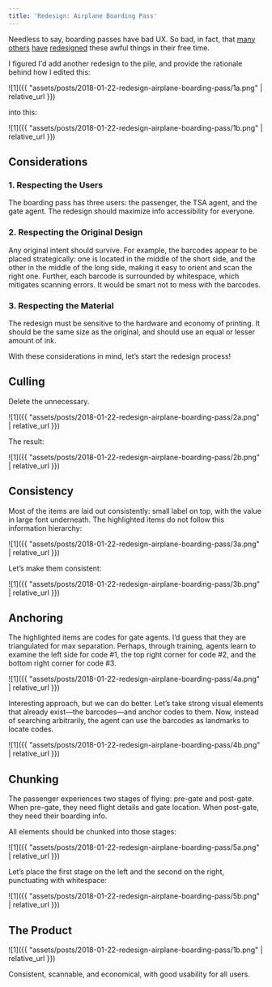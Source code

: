 ```yaml
---
title: 'Redesign: Airplane Boarding Pass'
---
```


Needless to say, boarding passes have bad UX. So bad, in fact, that [many](http://passfail.squarespace.com/) [others](http://blog.timoni.org/post/318322031/a-practical-boarding-pass-redesign) [have](https://uxplanet.org/while-i-was-redesigning-a-boarding-pass-paper-got-old-eda92055dd29) [redesigned](https://medium.com/@adamgf/boarding-pass-redesign-c72084d7793e) these awful things in their free time.

I figured I'd add another redesign to the pile, and provide the rationale behind how I edited this:

![1]({{ "assets/posts/2018-01-22-redesign-airplane-boarding-pass/1a.png" | relative_url }})

into this:

![1]({{ "assets/posts/2018-01-22-redesign-airplane-boarding-pass/1b.png" | relative_url }})

## Considerations

### 1. Respecting the Users

The boarding pass has three users: the passenger, the TSA agent, and the gate agent. The redesign should maximize info accessibility for everyone.

### 2. Respecting the Original Design

Any original intent should survive. For example, the barcodes appear to be placed strategically: one is located in the middle of the short side, and the other in the middle of the long side, making it easy to orient and scan the right one. Further, each barcode is surrounded by whitespace, which mitigates scanning errors. It would be smart not to mess with the barcodes.

### 3. Respecting the Material

The redesign must be sensitive to the hardware and economy of printing.
It should be the same size as the original, and should use an equal or lesser amount of ink.

With these considerations in mind, let’s start the redesign process!

## Culling

Delete the unnecessary.

![1]({{ "assets/posts/2018-01-22-redesign-airplane-boarding-pass/2a.png" | relative_url }})

The result:

![1]({{ "assets/posts/2018-01-22-redesign-airplane-boarding-pass/2b.png" | relative_url }})

## Consistency

Most of the items are laid out consistently: small label on top, with the value in large font underneath. The highlighted items do not follow this information hierarchy:

![1]({{ "assets/posts/2018-01-22-redesign-airplane-boarding-pass/3a.png" | relative_url }})

Let’s make them consistent:

![1]({{ "assets/posts/2018-01-22-redesign-airplane-boarding-pass/3b.png" | relative_url }})

## Anchoring

The highlighted items are codes for gate agents. I’d guess that they are triangulated for max separation. Perhaps, through training, agents learn to examine the left side for code #1, the top right corner for code #2, and the bottom right corner for code #3.

![1]({{ "assets/posts/2018-01-22-redesign-airplane-boarding-pass/4a.png" | relative_url }})

Interesting approach, but we can do better. Let’s take strong visual elements that already exist—the barcodes—and anchor codes to them. Now, instead of searching arbitrarily, the agent can use the barcodes as landmarks to locate codes.

![1]({{ "assets/posts/2018-01-22-redesign-airplane-boarding-pass/4b.png" | relative_url }})

## Chunking

The passenger experiences two stages of flying: pre-gate and post-gate. When pre-gate, they need flight details and gate location. When post-gate, they need their boarding info.

All elements should be chunked into those stages:

![1]({{ "assets/posts/2018-01-22-redesign-airplane-boarding-pass/5a.png" | relative_url }})

Let’s place the first stage on the left and the second on the right,  punctuating with whitespace:

![1]({{ "assets/posts/2018-01-22-redesign-airplane-boarding-pass/5b.png" | relative_url }})

## The Product

![1]({{ "assets/posts/2018-01-22-redesign-airplane-boarding-pass/1b.png" | relative_url }})

Consistent, scannable, and economical, with good usability for all users.
